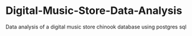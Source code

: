 # Digital-Music-Store-Data-Analysis
Data analysis of a digital music store chinook database using postgres sql
